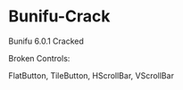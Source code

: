 # Bunifu-Crack
Bunifu 6.0.1 Cracked

Broken Controls:

FlatButton, TileButton, HScrollBar, VScrollBar
